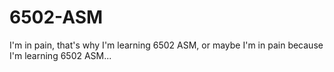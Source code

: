 # 6502-ASM
I'm in pain, that's why I'm learning 6502 ASM, or maybe I'm in pain because I'm learning 6502 ASM...
